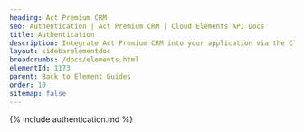 ```yaml
---
heading: Act Premium CRM
seo: Authentication | Act Premium CRM | Cloud Elements API Docs
title: Authentication
description: Integrate Act Premium CRM into your application via the Cloud Elements APIs.
layout: sidebarelementdoc
breadcrumbs: /docs/elements.html
elementId: 1173
parent: Back to Element Guides
order: 10
sitemap: false
---
```


{% include authentication.md %}
